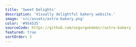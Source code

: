 ```yaml
---
title: 'Sweet Delights'
description: 'Visually delightful bakery website.'
image: 'src/assets/astro-bakery.png'
color: '#954535'
sourceCode: https://github.com/ozgurgokdemir/astro-bakery
featured: true
sortOrder: 3
---
```

